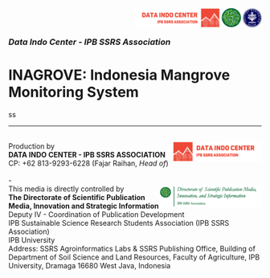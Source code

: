 <img src="https://github.com/dataindo-ssrs/.github/blob/a17fa9122f107b29ca587fb51e1c9a625ebd6683/admin/Logo_DataIndo_SSRS_IPB_kiri.png" title="Data Stat Center" width="50%" align="right"/>

<br />
<br />

### _Data Indo Center - IPB SSRS Association_
# INAGROVE: Indonesia Mangrove Monitoring System
ss

________________________________________________________________________________________________________________________________________________________


 <br /> Production by <img src="https://github.com/dataindo-ssrs/.github/blob/94130856cca48a04559e95546de281fdf74d97f6/admin/Logo_DataIndo_Kanan.png" align="right" width="35%" />
 <br /> **DATA INDO CENTER - IPB SSRS ASSOCIATION**
 <br /> CP: +62 813-9293-6228 (Fajar Raihan, _Head of_)
 <br /> 
 <br /> -
 <br /> 
 This media is directly controlled by <img src="https://github.com/ipbssrs/ipbssrs/blob/e06c45804cf17ab573e55ff856c4c3b8bcf81b8e/logo-ssrs/Dir_Medpub.png" align="right" width="40%" />
 <br /> **The Directorate of Scientific Publication Media, Innovation and Strategic Information**
 <br /> Deputy IV - Coordination of Publication Development 
 <br /> IPB Sustainable Science Research Students Association (IPB SSRS Association)
 <br /> IPB University
 <br /> Address: SSRS Agroinformatics Labs & SSRS Publishing Office, Building of Department of Soil Science and Land Resources, Faculty of Agriculture, IPB University, Dramaga 16680 West Java, Indonesia 
